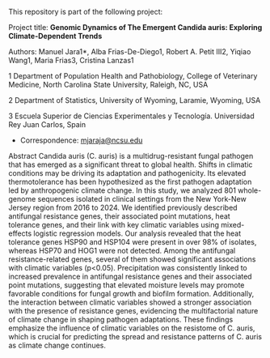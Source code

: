 This repository is part of the following project:

Project title: **Genomic Dynamics of The Emergent Candida auris: Exploring Climate-Dependent Trends**

Authors: Manuel Jara1*, Alba Frias-De-Diego1, Robert A. Petit III2, Yiqiao Wang1, Maria Frias3, Cristina Lanzas1

1 Department of Population Health and Pathobiology, College of Veterinary Medicine, North Carolina State University, Raleigh, NC, USA

2 Department of Statistics, University of Wyoming, Laramie, Wyoming, USA

3 Escuela Superior de Ciencias Experimentales y Tecnología. Universidad Rey Juan Carlos, Spain

* Correspondence: mjaraja@ncsu.edu

Abstract
Candida auris (C. auris) is a multidrug-resistant fungal pathogen that has emerged as a significant threat to global health. Shifts in climatic conditions may be driving its adaptation and pathogenicity. Its elevated thermotolerance has been hypothesized as the first pathogen adaptation led by anthropogenic climate change. In this study, we analyzed 801 whole-genome sequences isolated in clinical settings from the New York-New Jersey region from 2016 to 2024. We identified previously described antifungal resistance genes, their associated point mutations, heat tolerance genes, and their link with key climatic variables using mixed-effects logistic regression models. Our analysis revealed that the heat tolerance genes HSP90 and HSP104 were present in over 98% of isolates, whereas HSP70 and HOG1 were not detected. Among the antifungal resistance-related genes, several of them showed significant associations with climatic variables (p<0.05). Precipitation was consistently linked to increased prevalence in antifungal resistance genes and their associated point mutations, suggesting that elevated moisture levels may promote favorable conditions for fungal growth and biofilm formation. Additionally, the interaction between climatic variables showed a stronger association with the presence of resistance genes, evidencing the multifactorial nature of climate change in shaping pathogen adaptations. These findings emphasize the influence of climatic variables on the resistome of C. auris, which is crucial for predicting the spread and resistance patterns of C. auris as climate change continues.
